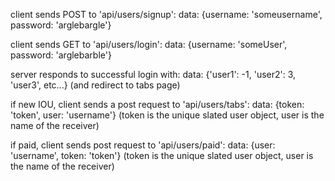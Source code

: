 client sends POST to 'api/users/signup':
  data: {username: 'someusername', password: 'arglebargle'}

client sends GET to 'api/users/login':
  data: {username: 'someUser', password: 'arglebarble'}

server responds to successful login with:
  data: {'user1': -1, 'user2': 3, 'user3', etc...}
  (and redirect to tabs page)

if new IOU, client sends a post request to 'api/users/tabs':
  data: {token: 'token', user: 'username'}  (token is the unique slated user object, user is the name of the receiver)

if paid, client sends post request to 'api/users/paid':
  data: {user: 'username', token: 'token'} (token is the unique slated user object, user is the name of the receiver)

